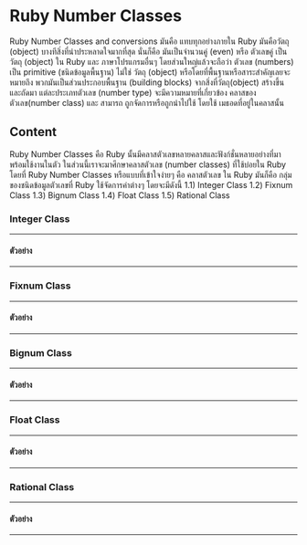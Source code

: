 # Ruby Number Classes 
 Ruby Number Classes and conversions มันคือ แทบทุกอย่างภายใน Ruby มันคือวัตถุ (object) บางทีสิ่งที่น่าประหลาดใจมากที่สุด นั่นก็คือ มันเป็นจำนวนคู่ (even) หรือ ตัวเลขคู่ เป็น วัตถุ (object) ใน Ruby และ ภาษาโปรแกรมอื่นๆ โดยส่วนใหญ่แล้วจะถือว่า ตัวเลข (numbers) เป็น primitive (ชนิดข้อมูลพื้นฐาน) ไม่ใช่ วัตถุ (object) หรือโดยที่พื้นฐานหรือสาระสำคัญเลยจะหมายถึง พวกมันเป็นส่วนประกอบพื้นฐาน (building blocks) จากสิ่งที่วัตถุ(object) สร้างขึ้น และถัดมา แต่ละประเภทตัวเลข (number type) จะมีความหมายที่เกี่ยวข้อง คลาสของตัวเลข(number class) และ สามารถ ถูกจัดการหรือถูกนำไปใช้ โดยใช้ เมธอดที่อยู่ในคลาสนั้น 
## Content
Ruby Number Classes คือ Ruby นั้นมีคลาสตัวเลขหลายคลาสและฟังก์ชั่นหลายอย่างที่มาพร้อมใช้งานในตัว ในส่วนนี้เราจะมาศึกษาคลาสตัวเลข (number classes) ที่ใช้บ่อยใน Ruby โดยที่ Ruby Number Classes หรือแบบที่เข้าใจง่ายๆ คือ คลาสตัวเลข ใน Ruby มันก็คือ กลุ่มของชนิดข้อมูลตัวเลขที่ Ruby ใช้จัดการค่าต่างๆ โดยจะมีดังนี้ 
1.1) Integer Class
1.2) Fixnum Class
1.3) Bignum Class
1.4) Float Class
1.5) Rational Class

### Integer Class
----
#### ตัวอย่าง
---

### Fixnum Class
---
#### ตัวอย่าง
----

### Bignum Class
----

#### ตัวอย่าง
----

### Float Class
----
#### ตัวอย่าง
---- 

### Rational Class
----
#### ตัวอย่าง 
------

